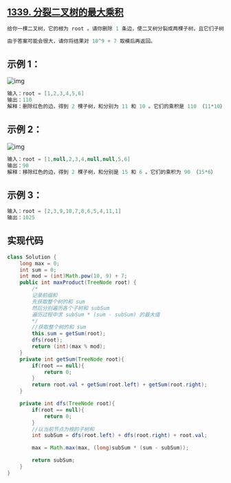## **[1339. 分裂二叉树的最大乘积](https://leetcode-cn.com/problems/maximum-product-of-splitted-binary-tree/)**

```java
给你一棵二叉树，它的根为 root 。请你删除 1 条边，使二叉树分裂成两棵子树，且它们子树和的乘积尽可能大。

由于答案可能会很大，请你将结果对 10^9 + 7 取模后再返回。
```



## **示例 1：**

![img](https://assets.leetcode-cn.com/aliyun-lc-upload/uploads/2020/02/02/sample_1_1699.png)



```java
输入：root = [1,2,3,4,5,6]
输出：110
解释：删除红色的边，得到 2 棵子树，和分别为 11 和 10 。它们的乘积是 110 （11*10）
```



## **示例 2：**

![img](https://assets.leetcode-cn.com/aliyun-lc-upload/uploads/2020/02/02/sample_2_1699.png)

```java
输入：root = [1,null,2,3,4,null,null,5,6]
输出：90
解释：移除红色的边，得到 2 棵子树，和分别是 15 和 6 。它们的乘积为 90 （15*6）
```



## **示例 3：**

```java
输入：root = [2,3,9,10,7,8,6,5,4,11,1]
输出：1025
```





## **实现代码**

```java
class Solution {
    long max = 0;
    int sum = 0;
    int mod = (int)Math.pow(10, 9) + 7;
    public int maxProduct(TreeNode root) {
        /*
        记录前缀和
        先获取整个树的和 sum
        然后分别遍历各个子树和 subSum
        遍历过程中求 subSum * (sum - subSum) 的最大值
        */
        //获取整个树的和 sum
        this.sum = getSum(root);
        dfs(root);
        return (int)(max % mod);
    }
    private int getSum(TreeNode root){
        if(root == null){
            return 0;
        }
        return root.val + getSum(root.left) + getSum(root.right);
    }

    private int dfs(TreeNode root){
        if(root == null){
            return 0;
        }
        //以当前节点为根的子树和
        int subSum = dfs(root.left) + dfs(root.right) + root.val;

        max = Math.max(max, (long)subSum * (sum - subSum));

        return subSum;
    }
}
```

